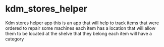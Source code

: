 # kdm_stores_helper
Kdm stores helper app
this is an app that will help to track items that were ordered to repair some machines
each item has a location that will allow them to be located at the shelve that they belong
each item will have a category

